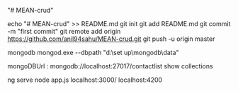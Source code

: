 "# MEAN-crud" 

echo "# MEAN-crud" >> README.md
git init
git add README.md
git commit -m "first commit"
git remote add origin https://github.com/anil94sahu/MEAN-crud.git
git push -u origin master


mongodb
mongod.exe --dbpath "d:\set up\mongodb\data" 

mongoDBUrl : mongodb://localhost:27017/contactlist
show collections


ng serve 
node app.js
localhost:3000/
localhost:4200

